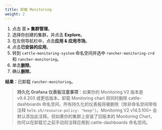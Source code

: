 ```yaml
---
title: 卸载 Monitoring
weight: 2
---
```


1. 点击 **☰ > 集群管理**。
1. 选择你创建的集群，并点击 **Explore**。
1. 在左侧导航栏中，点击**应用 & 应用市场**。
1. 点击**已安装的应用**。
1. 转到 `cattle-monitoring-system` 命名空间并选中 `rancher-monitoring-crd` 和 `rancher-monitoring`。
1. 单击**删除**。
1. 确认**删除**。

**结果**：已卸载 `rancher-monitoring`。

> **持久化 Grafana 仪表板注意事项**：如果你的 Monitoring V2 版本是 v9.4.203 或更低版本，卸载 Monitoring chart 将同时删除 cattle-dashboards 命名空间，所有持久化的仪表板将被删除（除非命名空间带有注释 `helm.sh/resource-policy: "keep"`）。Monitoring V2 v14.5.100+ 会默认添加此注释。但如果你的集群上安装了旧版本的 Monitoring Chart，你可以在卸载它之前手动将注释应用到 cattle-dashboards 命名空间。
